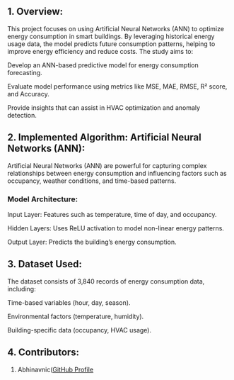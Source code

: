 ## __1. Overview:__
   
   This project focuses on using Artificial Neural Networks (ANN) to optimize energy consumption in smart buildings. By leveraging historical energy usage data, the model predicts future consumption patterns, helping to improve energy efficiency and reduce costs.
   The study aims to:

   Develop an ANN-based predictive model for energy consumption forecasting.

   Evaluate model performance using metrics like MSE, MAE, RMSE, R² score, and Accuracy.

   Provide insights that can assist in HVAC optimization and anomaly detection.

## __2. Implemented Algorithm: Artificial Neural Networks (ANN):__

   Artificial Neural Networks (ANN) are powerful for capturing complex relationships between energy consumption and influencing factors such as occupancy, weather conditions, and time-based patterns.

   ### Model Architecture:

   Input Layer: Features such as temperature, time of day, and occupancy.

   Hidden Layers: Uses ReLU activation to model non-linear energy patterns.

   Output Layer: Predicts the building’s energy consumption.

## __3. Dataset Used:__
   
   The dataset consists of 3,840 records of energy consumption data, including:

   Time-based variables (hour, day, season).

   Environmental factors (temperature, humidity).

   Building-specific data (occupancy, HVAC usage).

## __4. Contributors:__

   1. Abhinavnic([GitHub Profile](https://pages.github.com/](https://github.com/Abhinavnic))
   
